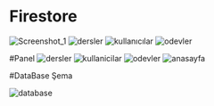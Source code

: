 # Firestore

![Screenshot_1](https://user-images.githubusercontent.com/99049986/212141432-846c20f3-1775-4211-887f-6c9ccd551f42.png)
![dersler](https://user-images.githubusercontent.com/99049986/212141440-86f8406f-1ad9-4e44-ad64-7790bb730eaa.png)
![kullanıcılar](https://user-images.githubusercontent.com/99049986/212141445-ef70ca89-2296-49ac-9d12-c678c324f496.png)
![odevler](https://user-images.githubusercontent.com/99049986/212141447-98e20a78-1c84-4f66-b33b-715cf38de0d1.png)


#Panel
![dersler](https://user-images.githubusercontent.com/99049986/212141484-9281ac0a-15bb-4a5a-92f2-16e2fb7fb4a2.png)
![kullanicilar](https://user-images.githubusercontent.com/99049986/212141492-088649f8-c2ca-4e46-8814-13e766014f74.png)
![odevler](https://user-images.githubusercontent.com/99049986/212141497-9f2ec9fd-b8a9-42a7-ab88-2e17cdbb26c4.png)
![anasayfa](https://user-images.githubusercontent.com/99049986/212141504-1768daac-41d7-4a0a-ac56-0b5f44430235.png)


#DataBase Şema

![database](https://user-images.githubusercontent.com/99049986/212141638-5176296e-43d8-41c6-93f6-49698a130679.png)
